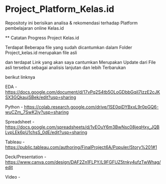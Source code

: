 # Project_Platform_Kelas.id
Repositoty ini berisikan analisa &amp; rekomendasi terhadap Platform pembelajaran online Kelas.id


** Catatan Progress Project Kelas.id

Terdapat Beberapa file yang sudah dicantumkan dalam Folder Project_kelas.id merupakan file asli

dan terdapat Link yang akan saya cantumkan Merupakan Update dari File asli tersebut sebagai analisis lanjutan dan lebih Terbarukan 

berikut linknya

EDA - https://docs.google.com/document/d/17vPq2S4tb5OLoGDbbGqiI7IzzE2cJKSX3GQkaujSBek/edit?usp=sharing

Python - https://colab.research.google.com/drive/1SE0qiDYBxxL9r0pGQ6-wuCZm_7SwK2jy?usp=sharing

Spreadsheet - https://docs.google.com/spreadsheets/d/1vEOuY6m3BwNsc08jeqHxy_JQBLypLEk6pU1chsS_0dE/edit?usp=sharing

Tableau - https://public.tableau.com/authoring/FinalProject6A/Populer/Story%201#1

Deck/Presentation - https://www.canva.com/design/DAF2Zn1FLPY/L9FGFUZ5tnky4ufzTwWhag/edit

Video - 


